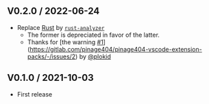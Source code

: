 ## V0.2.0 / 2022-06-24

-   Replace [Rust](https://marketplace.visualstudio.com/items?itemName=rust-lang.rust) by [`rust-analyzer`](https://marketplace.visualstudio.com/items?itemName=rust-lang.rust-analyzer)
    -   The former is depreciated in favor of the latter.
    -   Thanks for [the warning [#1](https://gitlab.com/pinage404/pinage404-vscode-extension-packs/-/issues/1)](https://gitlab.com/pinage404/pinage404-vscode-extension-packs/-/issues/2) by [@plokid](https://gitlab.com/plokid)

## V0.1.0 / 2021-10-03

-   First release
